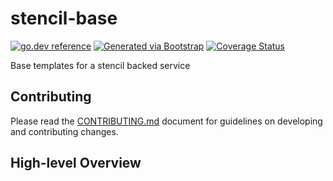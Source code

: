 # stencil-base

[![go.dev reference](https://img.shields.io/badge/go.dev-reference-007d9c?logo=go&logoColor=white)](https://engdocs.outreach.cloud/github.com/getoutreach/stencil-base)
[![Generated via Bootstrap](https://img.shields.io/badge/Outreach-Bootstrap-%235951ff)](https://github.com/getoutreach/bootstrap)
[![Coverage Status](https://coveralls.io/repos/github/getoutreach/stencil-base/badge.svg?branch=main)](https://coveralls.io/github//getoutreach/stencil-base?branch=main)

<!-- <<Stencil::Block(extraBadges)>> -->

<!-- <</Stencil::Block>> -->

Base templates for a stencil backed service

## Contributing

Please read the [CONTRIBUTING.md](CONTRIBUTING.md) document for guidelines on developing and contributing changes.

## High-level Overview

<!-- <<Stencil::Block(overview)>> -->

<!-- <</Stencil::Block>> -->
